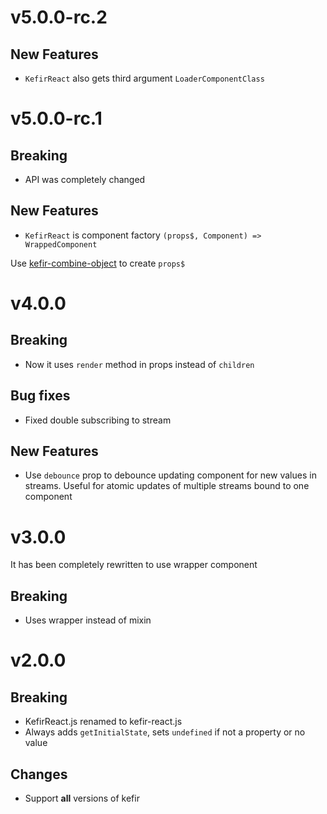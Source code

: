 v5.0.0-rc.2
===

New Features
---
 - `KefirReact` also gets third argument `LoaderComponentClass`

v5.0.0-rc.1
===

Breaking
---
 - API was completely changed

New Features
---
 - `KefirReact` is component factory `(props$, Component) => WrappedComponent`

Use [kefir-combine-object](https://github.com/iofjuupasli/kefir-combine-object) to create `props$`

v4.0.0
===

Breaking
---
 - Now it uses `render` method in props instead of `children`

Bug fixes
---
 - Fixed double subscribing to stream

New Features
---
 - Use `debounce` prop to debounce updating component for new values in streams. Useful for atomic updates of multiple streams bound to one component

v3.0.0
===

It has been completely rewritten to use wrapper component

Breaking
---
 - Uses wrapper instead of mixin

v2.0.0
===

Breaking
---
 - KefirReact.js renamed to kefir-react.js
 - Always adds `getInitialState`, sets `undefined` if not a property or no value

Changes
---
 - Support **all** versions of kefir
